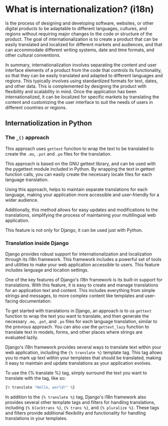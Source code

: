 # What is internationalization? (i18n)

Is the process of designing and developing software, websites, or other digital
products to be adaptable to different languages, cultures, and regions without
requiring major changes to the code or structure of the product. The goal of
internationalization is to create a product that can be easily translated and
localized for different markets and audiences, and that can accommodate
different writing systems, date and time formats, and other cultural
conventions.

In summary, internationalization involves separating the content and user
interface elements of a product from the code that controls its functionality,
so that they can be easily translated and adapted to different languages and
regions. This typically involves using standardized formats for text, dates, and
other data. This is complemented by designing the product with flexibility and
scalability in mind. Once the application has been internationalized, it can be
localized for specific markets by translating the content and customizing the
user interface to suit the needs of users in different countries or regions.

## Internatiolization in Python

### The `_()` approach

This approach uses `gettext` function to wrap the text to be translated to create
the `.mo`, `.pot` and `.po` files for the translation.

This approach is based on the GNU gettext library, and can be used with the
pygettext module included in Python. By wrapping the text in gettext function
calls, you can easily create the necessary locale files for each language
translation.

Using this approach, helps to maintain separate translations for each language,
making your application more accessible and user-friendly for a wider audience.

Additionally, this method allows for easy updates and modifications to the
translations, simplifying the process of maintaining your multilingual web
application.

This feature is not only for Django, it can be used just with Python.

### Translation inside Django

Django provides robust support for internationalization and localization through
its i18n framework. This framework includes a powerful set of tools and
utilities to make your web application accessible to users. This feature includes
language and location settings.

One of the key features of Django's i18n framework is its built-in support for
translations. With this feature, it is easy to create and manage translations
for an application text and content. This includes everything from simple
strings and messages, to more complex content like templates and user-facing
documentation.

To get started with translations in Django, an approach is to us `gettext`
function to wrap the text you want to translate, and then generate the necessary
`.mo`, `.pot`, and `.po` files for each language translation, similar to the
previous approach. You can also use the `gettext_lazy` function to translate text
in models, forms, and other places where strings are evaluated lazily.

Django's i18n framework provides several ways to translate text within your web
application, including the `{% translate %}` template tag. This tag allows you to
mark up text within your templates that should be translated, making it easy to
maintain and update translations as your application evolves.

To use the {% translate %} tag, simply surround the text you want to translate
with the tag, like so:

```py
{% translate "Hello, world!" %}
```

In addition to the `{% translate %}` tag, Django's i18n framework also provides
several other template tags and filters for handling translations, including `{%
blocktrans %}`, `{% trans %}`, and `{% pluralize %}`. These tags and filters
provide additional flexibility and functionality for handling translations in
your templates.
